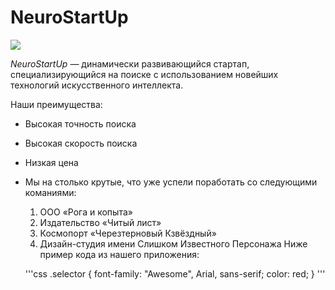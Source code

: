 # NeuroStartUp

![](https://netology-code.github.io/git-homeworks/introduction/assets/logo.png)

*NeuroStartUp* — динамически развивающийся стартап, специализирующийся на поиске с использованием 
 новейших технологий искусственного интеллекта.

Наши преимущества:
* Высокая точность поиска
* Высокая скорость поиска
* Низкая цена
* Мы на столько крутые, что уже успели поработать со следующими команиями:

   1. ООО «Рога и копыта»
   1. Издательство «Читый лист»
   1. Космопорт «Черезтерновый Кзвёздный»
   1. Дизайн-студия имени Слишком Известного Персонажа
    Ниже пример кода из нашего приложения:

   '''css
      .selector {
      font-family: "Awesome", Arial, sans-serif;
      color: red;
    }
    '''